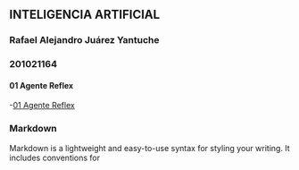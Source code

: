 ## INTELIGENCIA ARTIFICIAL
### Rafael Alejandro Juárez Yantuche
### 201021164


#### 01 Agente Reflex
-[01 Agente Reflex](https://rafalejy.github.io/IA1_Tareas/01_reflex_agent.html)

### Markdown

Markdown is a lightweight and easy-to-use syntax for styling your writing. It includes conventions for

